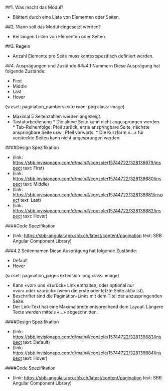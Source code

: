 ##1. Was macht das Modul?
* Blättert durch eine Liste von Elementen oder Seiten.

##2. Wann soll das Modul eingesetzt werden?
* Bei langen Listen von Elementen oder Seiten.

##3. Regeln
* Anzahl Elemente pro Seite muss kontextspezifisch definiert werden.

##4. Ausprägungen und Zustände 
###4.1 Nummern
Diese Ausprägung hat folgende Zustände:
* First
* Middle
* Last
* Hover

(srcset: pagination_numbers extension: png class: image)
* Maximal 5 Seitenzahlen werden angezeigt.
* Tastaturbedienung
		* Die aktive Seite kann nicht angesprungen werden.
		* Tab-Reihenfolge: Pfeil zurück, erste anspringbare Seite, nächste anspringbare Seite usw., Pfeil vorwärts.
		* Die Kurzform «...» für versteckte Seiten kann nicht angesprungen werden.

####Design Spezifikation
*   (link: https://sbb.invisionapp.com/d/main#/console/15744722/328136679/inspect text: First)
*   (link: https://sbb.invisionapp.com/d/main#/console/15744722/328136680/inspect text: Middle)
*   (link: https://sbb.invisionapp.com/d/main#/console/15744722/328136681/inspect text: Last)
*   (link: https://sbb.invisionapp.com/d/main#/console/15744722/328136682/inspect text: Hover)

####Code Spezifikation
* (link: https://sbb-angular.app.sbb.ch/latest/content/pagination text: SBB Angular Component Library)

###4.2 Seitennamen
Diese Ausprägung hat folgende Zustände:
* Default
* Hover

(srcset: pagination_pages extension: png class: image)
* Kann «vor» und «zurück» Link enthalten, oder optional nur «vor» oder «zurück» (wenn die erste oder letzte Seite aktiv ist).
* Beschriftet sind die Pagination-Links mit dem Titel der anzuspringenden Seite.
* Der Link-Text hat eine Maximalbreite entsprechend dem Layout. Längere Texte werden mittels «...» abgeschnitten.

####Design Spezifikation
*   (link: https://sbb.invisionapp.com/d/main#/console/15744722/328136683/inspect text: Default)
*   (link: https://sbb.invisionapp.com/d/main#/console/15744722/328136684/inspect text: Hover)

####Code Spezifikation
* (link: https://sbb-angular.app.sbb.ch/latest/content/pagination text: SBB Angular Component Library)
